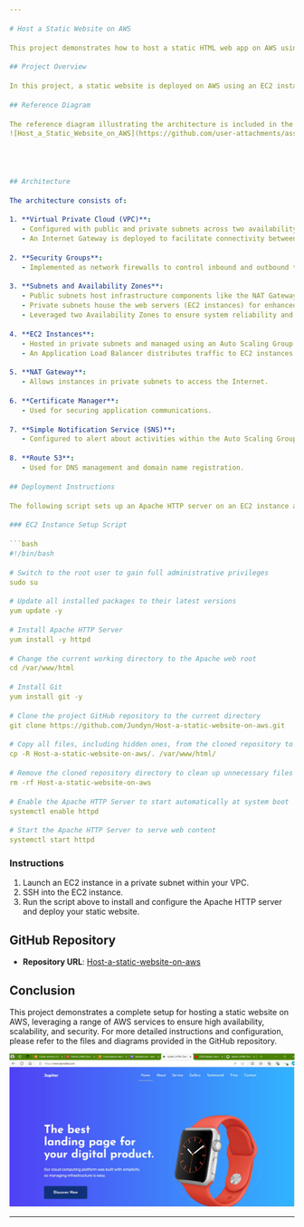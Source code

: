 ```yaml
---

# Host a Static Website on AWS

This project demonstrates how to host a static HTML web app on AWS using various services and configurations. The project includes a reference diagram, deployment scripts, and a detailed description of the AWS resources utilized.

## Project Overview

In this project, a static website is deployed on AWS using an EC2 instance within a well-architected VPC. The deployment leverages multiple AWS services to ensure scalability, reliability, and security. The primary components used are EC2 instances, an Application Load Balancer, an Auto Scaling Group, a NAT Gateway, and Route 53.

## Reference Diagram

The reference diagram illustrating the architecture is included in the GitHub repository.
![Host_a_Static_Website_on_AWS](https://github.com/user-attachments/assets/564d68a8-d835-4e64-a8ac-22829e8e8429)




## Architecture

The architecture consists of:

1. **Virtual Private Cloud (VPC)**:
   - Configured with public and private subnets across two availability zones.
   - An Internet Gateway is deployed to facilitate connectivity between VPC instances and the Internet.
   
2. **Security Groups**:
   - Implemented as network firewalls to control inbound and outbound traffic to EC2 instances.

3. **Subnets and Availability Zones**:
   - Public subnets host infrastructure components like the NAT Gateway and Application Load Balancer.
   - Private subnets house the web servers (EC2 instances) for enhanced security.
   - Leveraged two Availability Zones to ensure system reliability and fault tolerance.

4. **EC2 Instances**:
   - Hosted in private subnets and managed using an Auto Scaling Group to ensure high availability and scalability.
   - An Application Load Balancer distributes traffic to EC2 instances across multiple Availability Zones.

5. **NAT Gateway**:
   - Allows instances in private subnets to access the Internet.

6. **Certificate Manager**:
   - Used for securing application communications.

7. **Simple Notification Service (SNS)**:
   - Configured to alert about activities within the Auto Scaling Group.

8. **Route 53**:
   - Used for DNS management and domain name registration.

## Deployment Instructions

The following script sets up an Apache HTTP server on an EC2 instance and deploys the static website from a GitHub repository.

### EC2 Instance Setup Script

```bash
#!/bin/bash

# Switch to the root user to gain full administrative privileges
sudo su

# Update all installed packages to their latest versions
yum update -y

# Install Apache HTTP Server
yum install -y httpd

# Change the current working directory to the Apache web root
cd /var/www/html

# Install Git
yum install git -y

# Clone the project GitHub repository to the current directory
git clone https://github.com/Jundyn/Host-a-static-website-on-aws.git

# Copy all files, including hidden ones, from the cloned repository to the Apache web root
cp -R Host-a-static-website-on-aws/. /var/www/html/

# Remove the cloned repository directory to clean up unnecessary files
rm -rf Host-a-static-website-on-aws

# Enable the Apache HTTP Server to start automatically at system boot
systemctl enable httpd

# Start the Apache HTTP Server to serve web content
systemctl start httpd
```

### Instructions

1. Launch an EC2 instance in a private subnet within your VPC.
2. SSH into the EC2 instance.
3. Run the script above to install and configure the Apache HTTP server and deploy your static website.

## GitHub Repository

- **Repository URL**: [Host-a-static-website-on-aws](https://github.com/Jundyn/Host-a-static-website-on-aws)

## Conclusion

This project demonstrates a complete setup for hosting a static website on AWS, leveraging a range of AWS services to ensure high availability, scalability, and security. For more detailed instructions and configuration, please refer to the files and diagrams provided in the GitHub repository.

![WebPage](https://github.com/Jundyn/Host-a-static-website-on-aws/blob/main/WebPage.jpg)


---
```

